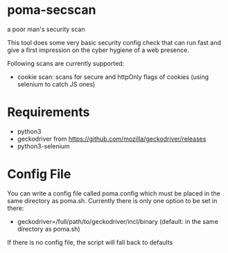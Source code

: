 # poma-secscan
a poor man's security scan

This tool does some very basic security config check that can run fast
and give a first impression on the cyber hygiene of a web presence.

Following scans are currently supported:

* cookie scan: scans for secure and httpOnly flags of cookies (using selenium to catch JS ones)

# Requirements
* python3
* geckodriver from https://github.com/mozilla/geckodriver/releases
* python3-selenium


# Config File

You can write a config file called poma.config which must be placed in
the same directory as poma.sh. Currently there is only one option to
be set in there:

* geckodriver=/full/path/to/geckodriver/incl/binary (default: in the same directory as poma.sh)

If there is no config file, the script will fall back to defaults